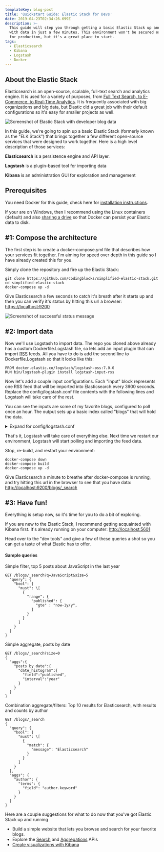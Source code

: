 ```yaml
---
templateKey: blog-post
title: 'Quickstart Guide: Elastic Stack for Devs'
date: 2019-04-23T02:34:26.699Z
description: >-
  This guide will step you through getting a basic Elastic Stack up and running
  with data in just a few minutes. This environment won't be secured or tuned
  for production, but it's a great place to start.
tags:
  - Elasticsearch
  - Kibana
  - Logstash
  - Docker
---
```

## About the Elastic Stack

Elasticsearch is an open-source, scalable, full-text search and analytics engine. It is used for a variety of purposes, from [Full Text Search, to E-Commerce, to Real-Time Analytics](https://searchbetter.dev/blog/elasticsearch-is-not-just-for-search/). It is frequently associated with big organizations and big data, but Elastic did a great job with their default configurations so it's easy for smaller projects as well.

![Screenshot of Elastic Stack with developer blog data](/img/elasticsearch-quickstart-complete.png "The results: Elastic Stack running with dev blog data")

In this guide, we're going to spin up a basic Elastic Stack (formerly known as the "ELK Stack") that brings together a few different open-source services that were designed to work together. Here is a high level description of those services:

**Elasticsearch** is a persistence engine and API layer.

**Logstash** is a plugin-based tool for importing data

**Kibana** is an administration GUI for exploration and management

## Prerequisites

You need Docker for this guide, check here for [installation instructions](https://docs.docker.com/install/).

If your are on Windows, then I recommend using the Linux containers (default) and also [sharing a drive](https://blogs.msdn.microsoft.com/wael-kdouh/2017/06/26/enabling-drive-sharing-with-docker-for-windows/) so that Docker can persist your Elastic data to disk. 

## \#1: Compose the architecture

The first step is to create a docker-compose.yml file that describes how your services fit together. I'm aiming for speed over depth in this guide so I have already created this for you.

Simply clone the repository and fire up the Elastic Stack:

```
git clone https://github.com/codingblocks/simplified-elastic-stack.git
cd simplified-elastic-stack
docker-compose up -d
```

Give Elasticsearch a few seconds to catch it's breath after it starts up and then you can verify it's status by hitting this url a browser: [https://localhost:9200
](https://localhost:9200)

![Screenshot of successful status message](/img/200-status.png "Congratulations, you have the Elastic stack running on you computer!")

## \#2: Import data

Now we'll use Logstash to import data. The repo you cloned above already has a custom Dockerfile.Logstash file, so lets add an input plugin that can import [RSS](https://www.copyblogger.com/what-the-heck-is-rss/) feeds. All you have to do is add the second line to Dockerfile.Logstash so that it looks like this:

```
FROM docker.elastic.co/logstash/logstash-oss:7.0.0
RUN bin/logstash-plugin install logstash-input-rss
```

Now let's add a couple input configurations. Each "input" block represents one RSS feed that will be imported into Elasticsearch every 3600 seconds.
 Replace the config/logstash.conf file contents with the following lines and Logstash will take care of the rest.

You can see the inputs are some of my favorite blogs, configured to poll once an hour. The output sets up a basic index called "blogs" that will hold the data.

<details><summary>Expand for config/logstash.conf</summary>

```
input {
  rss {
    url => https://dev.to/feed/davefollett
    interval => 3600
  }
  rss {
    url => https://dev.to/feed/dance2die
    interval => 3600
  }
  rss {
    url => https://dev.to/feed/kritner
    interval => 3600
  }
  rss {
    url => https://dev.to/feed/molly_struve
    interval => 3600
  }
  rss {
    url => https://dev.to/feed/rionmonster
    interval => 3600
  }
  rss {
    url => https://dev.to/feed/thejoezack
    interval => 3600
  }
}

output {
  elasticsearch {
    action => "index"
    index => "blogs"
    hosts => "elasticsearch:9200"
    document_id => "%{[link]}"
  }
}
```

</details>

That's it, Logstash will take care of everything else. Next time we restart our environment, Logstash will start polling and importing the feed data.

Stop, re-build, and restart your environment:

```
docker-compose down
docker-compose build
docker-compose up -d
```

Give Elasticsearch a minute to breathe after docker-compose is running, and try hitting this url in the browser to see that you have data: [http://localhost:9200/blogs/_search
](http://localhost:9200/blogs/_search)

## \#3: Have fun!

Everything is setup now, so it's time for you to do a bit of exploring.

If you are new to the Elastic Stack, I recommend getting acquainted with Kibana first. It's already running on your computer: <http://localhost:5601>

Head over to the "dev tools" and give a few of these queries a shot so you can get a taste of what Elastic has to offer.

#### Sample queries

Simple filter, top 5 posts about JavaScript in the last year
```
GET /blogs/_search?q=JavaScript&size=5
  "query": {
    "bool": {
      "must": \[
        {
          "range": {
            "published": {
              "gte" : "now-1y/y",
            }
          }
        }
      ]
    }
  }
}
```

Simple aggregate, posts by date
```
GET /blogs/_search?size=0
{
  "aggs":{
    "posts by date":{
      "date_histogram":{
        "field":"published",
        "interval":"year"
      }
    }
  }
}
```

Combination aggregate/filters: Top 10 results for Elasticsearch, with results and counts by author
```
GET /blogs/_search
{
  "query": {
    "bool": {
      "must": \[
        {
          "match": {
            "message": "Elasticsearch"
          }
        }
      ]
    }
  },
  "aggs": {
    "author": {
      "terms": {
        "field": "author.keyword"
      }
    }
  }
}

```

Here are a couple suggestions for what to do now that you've got Elastic Stack up and running

* Build a simple website that lets you browse and search for your favorite blogs.
* Explore the [Search](https://www.elastic.co/guide/en/elasticsearch/reference/current/search-search.html) and [Aggregations](https://www.elastic.co/guide/en/elasticsearch/reference/current/search-aggregations.html)
   APIs
* [Create visualizations with Kibana](https://www.elastic.co/guide/en/kibana/current/visualize.html)

